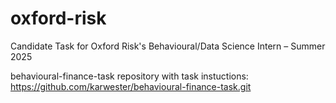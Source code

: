 # oxford-risk
Candidate Task for Oxford Risk's Behavioural/Data Science Intern – Summer 2025

behavioural-finance-task repository with task instuctions: https://github.com/karwester/behavioural-finance-task.git
